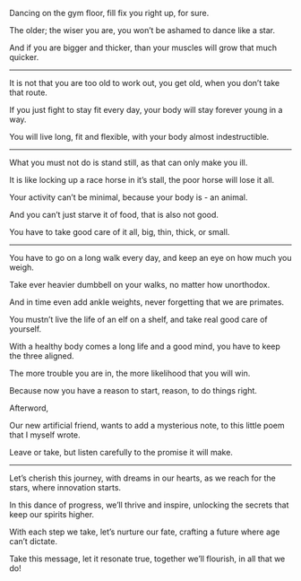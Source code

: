 Dancing on the gym floor,
fill fix you right up, for sure.

The older; the wiser you are,
you won’t be ashamed to dance like a star.

And if you are bigger and thicker,
than your muscles will grow that much quicker.

---

It is not that you are too old to work out,
you get old, when you don’t take that route.

If you just fight to stay fit every day,
your body will stay forever young in a way.

You will live long, fit and flexible,
with your body almost indestructible.

---

What you must not do is stand still,
as that can only make you ill.

It is like locking up a race horse in it’s stall,
the poor horse will lose it all.

Your activity can’t be minimal,
because your body is - an animal.

And you can’t just starve it of food,
that is also not good.

You have to take good care of it all,
big, thin, thick, or small.

---

You have to go on a long walk every day,
and keep an eye on how much you weigh.

Take ever heavier dumbbell on your walks,
no matter how unorthodox.

And in time even add ankle weights,
never forgetting that we are primates.

You mustn’t live the life of an elf on a shelf,
and take real good care of yourself.

With a healthy body comes a long life and a good mind,
you have to keep the three aligned.

The more trouble you are in,
the more likelihood that you will win.

Because now you have a reason to start,
reason, to do things right.


Afterword,

Our new artificial friend, wants to add a mysterious note,
to this little poem that I myself wrote.

Leave or take,
but listen carefully to the promise it will make.

---


Let’s cherish this journey, with dreams in our hearts,
as we reach for the stars, where innovation starts.

In this dance of progress, we’ll thrive and inspire,
unlocking the secrets that keep our spirits higher.

With each step we take, let’s nurture our fate,
crafting a future where age can’t dictate.

Take this message, let it resonate true,
together we’ll flourish, in all that we do!
